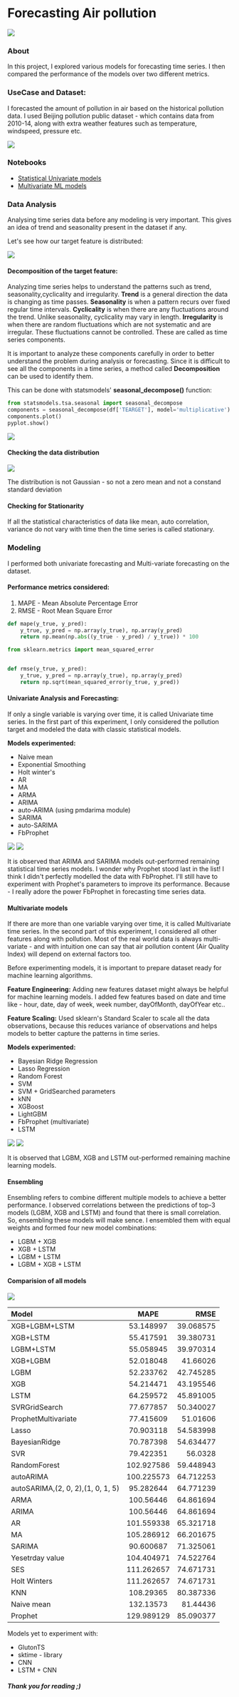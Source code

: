 # Forecasting Air pollution

![](img/pollution.jpg)

### About
In this project, I explored various models for forecasting time series. I then compared the performance of the models over two different metrics. 

### UseCase and Dataset:
I forecasted the amount of pollution in air based on  the historical pollution data. I used Beijing pollution public dataset - which contains data from 2010-14, along with extra weather features such as temperature, windspeed, pressure etc. 

![](img/data.png)

### Notebooks
- [Statistical Univariate models](https://nbviewer.jupyter.org/github/jithendrabsy/Side-Projects/blob/main/mini-projects/forecasting-air-pollution/models/UnivariateModels.ipynb)
- [Multivariate ML models](https://nbviewer.jupyter.org/github/jithendrabsy/Side-Projects/blob/main/mini-projects/forecasting-air-pollution/models/ML_Models.ipynb)

### Data Analysis

Analysing time series data before any modeling is very important. This gives an idea of trend and seasonality present in the dataset if any.

Let's see how our target feature is distributed:

![](img/poldis.png)

#### Decomposition of the target feature:

Analyzing time series helps to understand the patterns such as trend, seasonality,cyclicality and irregularity. **Trend** is a general direction the data is changing as time passes. **Seasonality** is when a pattern recurs over fixed regular time intervals. **Cyclicality** is when there are any fluctuations around the trend. Unlike seasonality, cyclicality may vary in length. **Irregularity** is when there are random fluctuations which are not systematic and are irregular. These fluctuations cannot be controlled. These are called as time series components.

It is important to analyze these components carefully in order to better understand the problem during analysis or forecasting. Since it is difficult to see all the components in a time series, a method called **Decomposition** can be used to identify them.

This can be done with statsmodels' **seasonal_decompose()** function:

```python
from statsmodels.tsa.seasonal import seasonal_decompose
components = seasonal_decompose(df['TEARGET'], model='multiplicative')
components.plot()
pyplot.show()
```

![](img/dec.png)


#### Checking the data distribution

![](img/hist.png)

The distribution is not Gaussian - so not a zero mean and not a constand standard deviation

#### Checking for Stationarity
If all the statistical characteristics of data like mean, auto correlation, variance do not vary with time then the time series is called stationary.

### Modeling

I performed both univariate forecasting and Multi-variate forecasting on the dataset.

#### Performance metrics considered:

1. MAPE - Mean Absolute Percentage Error
2. RMSE - Root Mean Square Error

```python
def mape(y_true, y_pred): 
    y_true, y_pred = np.array(y_true), np.array(y_pred)
    return np.mean(np.abs((y_true - y_pred) / y_true)) * 100

from sklearn.metrics import mean_squared_error


def rmse(y_true, y_pred):
    y_true, y_pred = np.array(y_true), np.array(y_pred)
    return np.sqrt(mean_squared_error(y_true, y_pred))
``` 

#### Univariate Analysis and Forecasting:
If only a single variable is varying over time, it is called Univariate time series. In the first part of this experiment, I only considered the pollution target and modeled the data with classic statistical models.

**Models experimented:**
- Naive mean
- Exponential Smoothing
- Holt winter's
- AR
- MA
- ARMA
- ARIMA
- auto-ARIMA (using pmdarima module)
- SARIMA
- auto-SARIMA
- FbProphet

![](img/tsMAPE.png)  ![](img/tsRMSE.png)

It is observed that ARIMA and SARIMA models out-performed remaining statistical time series models. I wonder why Prophet stood last in the list! I think I didn't perfectly modelled the data with FbProphet. I'll still have to experiment with Prophet's parameters to improve its performance. Because - I really adore the power FbProphet in forecasting time series data.

#### Multivariate models
If there are more than one variable varying over time, it is called Multivariate time series. In the second part of this experiment, I considered all other features along with pollution. Most of the real world data is always multi-variate - and with intuition one can say that air pollution content (Air Quality Index) will depend on external factors too.

Before experimenting models, it is important to prepare dataset ready for machine learning algorithms.

**Feature Engineering:** Adding new features dataset might always be helpful for machine learning models. I added few features based on date and time like - hour, date, day of week, week number, dayOfMonth, dayOfYear etc..

**Feature Scaling:** Used sklearn's Standard Scaler to scale all the data observations, because this reduces variance of observations and helps models to better capture the patterns in time series.

**Models experimented:**
- Bayesian Ridge Regression
- Lasso Regression
- Random Forest
- SVM
- SVM + GridSearched parameters
- kNN
- XGBoost
- LightGBM
- FbProphet (multivariate)
- LSTM

![](img/mlMAPE.png)  ![](img/mlRMSE.png)

It is observed that LGBM, XGB and LSTM out-performed remaining machine learning models.

#### Ensembling
Ensembling refers to combine different multiple models to achieve a better performance. I observed correlations between the predictions of top-3 models (LGBM, XGB  and LSTM) and found that there is small correlation. So, ensembling these models will make sence. I ensembled them with equal weights and formed four new model combinations:

- LGBM + XGB
- XGB + LSTM
- LGBM + LSTM
- LGBM + XGB + LSTM

#### Comparision of all models

![](img/tsmodels.png)


| Model      | MAPE     | RMSE    |
| :------------- | :----------: | -----------: |
| XGB+LGBM+LSTM	| 53.148997	| 39.068575| 
| XGB+LSTM	| 55.417591	| 39.380731| 
| LGBM+LSTM	| 55.058945	| 39.970314| 
| XGB+LGBM	| 52.018048	| 41.66026| 
| LGBM	| 52.233762	| 42.745285| 
| XGB	| 54.214471	| 43.195546| 
| LSTM	| 64.259572	| 45.891005| 
| SVRGridSearch	| 77.677857	| 50.340027| 
| ProphetMultivariate	| 77.415609	| 51.01606| 
| Lasso	| 70.903118	| 54.583998| 
| BayesianRidge	| 70.787398| 	54.634477| 
| SVR	| 79.422351	| 56.0328| 
| RandomForest	| 102.927586	| 59.448943| 
| autoARIMA	| 100.225573	| 64.712253| 
| autoSARIMA,(2, 0, 2),(1, 0, 1, 5)	| 95.282644	| 64.771239| 
| ARMA	| 100.56446	| 64.861694| 
| ARIMA	| 100.56446	| 64.861694| 
| AR	| 101.559338	| 65.321718| 
| MA	| 105.286912	| 66.201675| 
| SARIMA	| 90.600687	| 71.325061| 
| Yesetrday value	| 104.404971	| 74.522764| 
| SES	| 111.262657	| 74.671731| 
| Holt Winters	| 111.262657	| 74.671731| 
| KNN	| 108.29365	| 80.387336| 
| Naive mean	| 132.13573	| 81.44436| 
| Prophet	| 129.989129	| 85.090377| 

Models yet to experiment with:
- GlutonTS
- sktime - library
- CNN
- LSTM + CNN

##### Thank you for reading ;)
